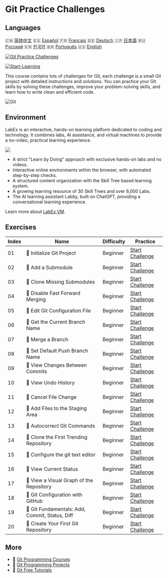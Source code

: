 # Git Practice Challenges

## Languages

🇨🇳 [简体中文](README_zh.md) 🇪🇸 [Español](README_es.md) 🇫🇷 [Français](README_fr.md) 🇩🇪 [Deutsch](README_de.md) 🇯🇵 [日本語](README_ja.md) 🇷🇺 [Русский](README_ru.md) 🇰🇷 [한국어](README_ko.md) 🇧🇷 [Português](README_pt.md) 🇺🇸 [English](README.md) 

[![Git Practice Challenges](https://cover-creator.labex.io/git-practice-challenges.png)](https://labex.io/courses/git-practice-challenges)

[![Start-Learning](https://img.shields.io/badge/Start-Learning-whitesmoke?style=for-the-badge)](https://labex.io/courses/git-practice-challenges)

This course contains lots of challenges for Git, each challenge is a small Git project with detailed instructions and solutions. You can practice your Git skills by solving these challenges, improve your problem-solving skills, and learn how to write clean and efficient code.

![Git](https://img.shields.io/badge/Git-whitesmoke?style=for-the-badge&logo=git)


## Environment

LabEx is an interactive, hands-on learning platform dedicated to coding and technology. It combines labs, AI assistance, and virtual machines to provide a no-video, practical learning experience.

![](https://tutorial-screenshot.getvm.io/images/vm-1725247253.png)

- A strict "Learn by Doing" approach with exclusive hands-on labs and no videos.
- Interactive online environments within the browser, with automated step-by-step checks.
- A structured content organization with the Skill Tree based learning system.
- A growing learning resource of 30 Skill Trees and over 6,000 Labs.
- The AI learning assistant Labby, built on ChatGPT, providing a conversational learning experience.

Learn more about [LabEx VM](https://support.labex.io/using-labex/virtual-machine).

## Exercises

|   Index | Name                                           | Difficulty   | Practice                                                                                                                      |
|---------|------------------------------------------------|--------------|-------------------------------------------------------------------------------------------------------------------------------|
|      01 | 🎯 Initialize Git Project                      | Beginner     | <a target='_blank' href='https://labex.io/labs/git-initialize-git-project-385166'>Start Challenge</a>                         |
|      02 | 🎯 Add a Submodule                             | Beginner     | <a target='_blank' href='https://labex.io/labs/git-add-a-submodule-challenge-12611'>Start Challenge</a>                       |
|      03 | 🎯 Clone Missing Submodules                    | Beginner     | <a target='_blank' href='https://labex.io/labs/git-clone-missing-submodules-challenge-12620'>Start Challenge</a>              |
|      04 | 🎯 Disable Fast Forward Merging                | Beginner     | <a target='_blank' href='https://labex.io/labs/git-disable-fast-forward-merging-challenge-12642'>Start Challenge</a>          |
|      05 | 🎯 Edit Git Configuration File                 | Beginner     | <a target='_blank' href='https://labex.io/labs/git-edit-git-configuration-file-challenge-12645'>Start Challenge</a>           |
|      06 | 🎯 Get the Current Branch Name                 | Beginner     | <a target='_blank' href='https://labex.io/labs/git-get-the-current-branch-name-challenge-12633'>Start Challenge</a>           |
|      07 | 🎯 Merge a Branch                              | Beginner     | <a target='_blank' href='https://labex.io/labs/git-merge-a-branch-challenge-12655'>Start Challenge</a>                        |
|      08 | 🎯 Set Default Push Branch Name                | Beginner     | <a target='_blank' href='https://labex.io/labs/git-set-default-push-branch-name-challenge-12672'>Start Challenge</a>          |
|      09 | 🎯 View Changes Between Commits                | Beginner     | <a target='_blank' href='https://labex.io/labs/git-view-changes-between-commits-challenge-12684'>Start Challenge</a>          |
|      10 | 🎯 View Undo History                           | Beginner     | <a target='_blank' href='https://labex.io/labs/git-view-undo-history-challenge-12696'>Start Challenge</a>                     |
|      11 | 🎯 Cancel File Change                          | Beginner     | <a target='_blank' href='https://labex.io/labs/git-cancel-file-change-387714'>Start Challenge</a>                             |
|      12 | 🎯 Add Files to the Staging Area               | Beginner     | <a target='_blank' href='https://labex.io/labs/git-add-files-to-the-staging-area-challenge-12675'>Start Challenge</a>         |
|      13 | 🎯 Autocorrect Git Commands                    | Beginner     | <a target='_blank' href='https://labex.io/labs/git-autocorrect-git-commands-challenge-12614'>Start Challenge</a>              |
|      14 | 🎯 Clone the First Trending Repository         | Beginner     | <a target='_blank' href='https://labex.io/labs/git-clone-the-first-trending-repository-12621'>Start Challenge</a>             |
|      15 | 🎯 Configure the git text editor               | Beginner     | <a target='_blank' href='https://labex.io/labs/git-configure-the-git-text-editor-challenge-12673'>Start Challenge</a>         |
|      16 | 🎯 View Current Status                         | Beginner     | <a target='_blank' href='https://labex.io/labs/git-view-current-status-challenge-12695'>Start Challenge</a>                   |
|      17 | 🎯 View a Visual Graph of the Repository       | Beginner     | <a target='_blank' href='https://labex.io/labs/git-view-a-visual-graph-of-the-repository-challenge-12685'>Start Challenge</a> |
|      18 | 🎯 Git Configuration with GitHub               | Beginner     | <a target='_blank' href='https://labex.io/labs/git-git-configuration-with-github-23'>Start Challenge</a>                      |
|      19 | 🎯 Git Fundamentals: Add, Commit, Status, Diff | Beginner     | <a target='_blank' href='https://labex.io/labs/shell-git-fundamentals-add-commit-status-diff-387715'>Start Challenge</a>      |
|      20 | 🎯 Create Your First Git Repository            | Beginner     | <a target='_blank' href='https://labex.io/labs/git-create-your-first-git-repository-12632'>Start Challenge</a>                |

## More

- 🔗 [Git Programming Courses](https://github.com/labex-labs/awesome-programming-courses)
- 🔗 [Git Programming Projects](https://github.com/labex-labs/awesome-programming-projects)
- 🔗 [Git Free Tutorials](https://github.com/labex-labs/git-free-tutorials)

